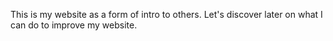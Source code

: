 This is my website as a form of intro to others.
Let's discover later on what I can do to improve my website.
